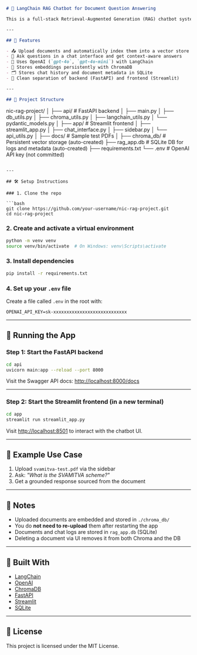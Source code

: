 ```markdown
# 🧠 LangChain RAG Chatbot for Document Question Answering

This is a full-stack Retrieval-Augmented Generation (RAG) chatbot system that allows users to upload documents (PDF, DOCX, HTML), ask natural language questions, and get intelligent answers grounded in the uploaded content. It uses **LangChain**, **OpenAI**, **ChromaDB**, **FastAPI**, and **Streamlit**.

---

## 🚀 Features

- 📤 Upload documents and automatically index them into a vector store
- 💬 Ask questions in a chat interface and get context-aware answers
- 🧠 Uses OpenAI (`gpt-4o`, `gpt-4o-mini`) with LangChain
- 💾 Stores embeddings persistently with ChromaDB
- 🗂️ Stores chat history and document metadata in SQLite
- 🔧 Clean separation of backend (FastAPI) and frontend (Streamlit)

---

## 📂 Project Structure

```

nic-rag-project/
│
├── api/                  # FastAPI backend
│   ├── main.py
│   ├── db\_utils.py
│   ├── chroma\_utils.py
│   ├── langchain\_utils.py
│   └── pydantic\_models.py
│
├── app/                  # Streamlit frontend
│   ├── streamlit\_app.py
│   ├── chat\_interface.py
│   ├── sidebar.py
│   └── api\_utils.py
│
├── docs/                 # Sample test PDFs
│
├── chroma\_db/            # Persistent vector storage (auto-created)
├── rag\_app.db            # SQLite DB for logs and metadata (auto-created)
├── requirements.txt
└── .env                  # OpenAI API key (not committed)

````

---

## 🛠️ Setup Instructions

### 1. Clone the repo

```bash
git clone https://github.com/your-username/nic-rag-project.git
cd nic-rag-project
````

### 2. Create and activate a virtual environment

```bash
python -m venv venv
source venv/bin/activate  # On Windows: venv\Scripts\activate
```

### 3. Install dependencies

```bash
pip install -r requirements.txt
```

### 4. Set up your `.env` file

Create a file called `.env` in the root with:

```env
OPENAI_API_KEY=sk-xxxxxxxxxxxxxxxxxxxxxxxxxxxx
```

---

## 🔧 Running the App

### Step 1: Start the FastAPI backend

```bash
cd api
uvicorn main:app --reload --port 8000
```

Visit the Swagger API docs: [http://localhost:8000/docs](http://localhost:8000/docs)

---

### Step 2: Start the Streamlit frontend (in a new terminal)

```bash
cd app
streamlit run streamlit_app.py
```

Visit [http://localhost:8501](http://localhost:8501) to interact with the chatbot UI.

---

## 🧪 Example Use Case

1. Upload `svamitva-test.pdf` via the sidebar
2. Ask: *"What is the SVAMITVA scheme?"*
3. Get a grounded response sourced from the document

---

## 📌 Notes

* Uploaded documents are embedded and stored in `./chroma_db/`
* You do **not need to re-upload** them after restarting the app
* Documents and chat logs are stored in `rag_app.db` (SQLite)
* Deleting a document via UI removes it from both Chroma and the DB

---

## 🧱 Built With

* [LangChain](https://www.langchain.com/)
* [OpenAI](https://openai.com/)
* [ChromaDB](https://www.trychroma.com/)
* [FastAPI](https://fastapi.tiangolo.com/)
* [Streamlit](https://streamlit.io/)
* [SQLite](https://sqlite.org/)

---

## 📝 License

This project is licensed under the MIT License.

```
